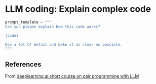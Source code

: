 # LLM coding: Explain complex code

```python
prompt_template = """
Can you please explain how this code works?

{code}

Use a lot of detail and make it as clear as possible.
"""
```

## References
From [deeplearning.ai short course on pair programmine with LLM](https://learn.deeplearning.ai/pair-programming-llm)

